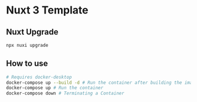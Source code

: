 # Nuxt 3 Template

## Nuxt Upgrade
```bash
npx nuxi upgrade
```
## How to use
```bash
# Requires docker-desktop
docker-compose up --build -d # Run the container after building the image
docker-compose up # Run the container
docker-compose down # Terminating a Container
```
